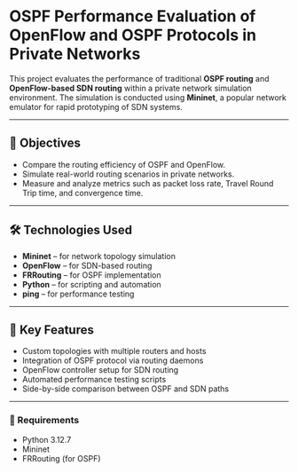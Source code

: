# OSPF Performance Evaluation of OpenFlow and OSPF Protocols in Private Networks

This project evaluates the performance of traditional **OSPF routing** and **OpenFlow-based SDN routing** within a private network simulation environment. The simulation is conducted using **Mininet**, a popular network emulator for rapid prototyping of SDN systems.

---

## 📌 Objectives

- Compare the routing efficiency of OSPF and OpenFlow.
- Simulate real-world routing scenarios in private networks.
- Measure and analyze metrics such as packet loss rate, Travel Round Trip time, and convergence time.

---

## 🛠️ Technologies Used

- **Mininet** – for network topology simulation
- **OpenFlow** – for SDN-based routing
- **FRRouting** – for OSPF implementation
- **Python** – for scripting and automation
- **ping** – for performance testing

---

## 🧪 Key Features

- Custom topologies with multiple routers and hosts
- Integration of OSPF protocol via routing daemons
- OpenFlow controller setup for SDN routing
- Automated performance testing scripts
- Side-by-side comparison between OSPF and SDN paths

---

### 🔧 Requirements

- Python 3.12.7
- Mininet
- FRRouting (for OSPF)



